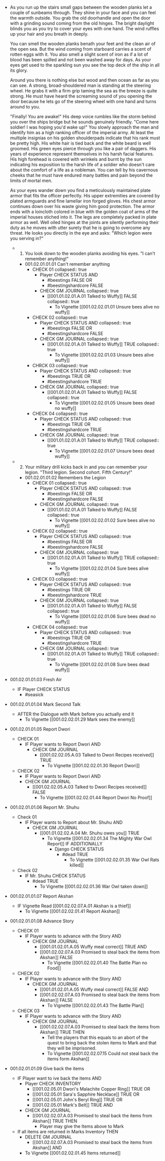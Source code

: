 - As you run up the stairs small gaps between the wooden planks let a couple of sunbeams through. They shine in your face and you can feel the warmth outside. You grab the old doorhandle and open the door with a grinding sound coming from the old hinges. The bright daylight blinds you as you try to cover your eyes with one hand. The wind ruffles up your hair and you breath in deeply.
  
  You can smell the wooden planks benath your feet and the clean air of the open sea. But the wind coming from starboard carries a scent of rotten eggs with it. You also smell a slight scent of iron as if a lot of blood has been spilled and not been washed away for days. As your eyes get used to the sparkling sun you see the top deck of the ship in all its glory. 
  
  Around you there is nothing else but wood and then ocean as far as you can see. A strong, broad-shouldered man is standing at the steering wheel. He grabs it with a firm grip taming the sea as the breeze is quite strong. He must have heard the screaming sound of you opening the door because he lets go of the steering wheel with one hand and turns around to you. 
  
  "Finally! You are awake!" His deep voice rumbles like the storm behind you over the ships bridge but he sounds genuinely friendly. "Come here soldier! I was hoping you'd wake up!" You slowly approach the man and identify him as a high ranking officer of the imperial army. At least the multiple insignias on his golden shoulderpads indicate that his rank must be pretty high. His white hair is tied back and the white beard is well groomed. His green eyes pierce through you like a pair of daggers. His years of experience represent themselves in his harsh facial features. His high forehead is covered with wrinkels and burnt by the sun indicating his exposition to the harsh life of a soldier who doesn't care about the comfort of a life as a nobleman. You can tell by his cavernous cheeks that he must have endured many battles and pain beyond the limits of mortal men. 
  
  As your eyes wander down you find a meticulously maintained plate armor that fits the officer perfectly. His upper extremities are covered by plated armguards and fine lamellar iron forged gloves. His chest armor continues down over his waste giving him good protection. The armor ends with a loincloth colored in blue with the golden coat of arms of the imperial houses stiched into it. The legs are completely packed in plate armor as well. Well oiled hinges at the joints are silently performing their duty as he moves with utter surety that he is going to overcome any threat. He looks you directly in the eye and asks: "Which legion were you serving in?"
	- 1. You look down to the wooden planks avoiding his eyes. "I can't remember anything!"
		- 001.02.01.01.01 Can't remember anything
			- CHECK 01
			  collapsed:: true
				- Player CHECK STATUS AND
					- #beestings FALSE OR
					- #beestingshardcore FALSE
				- CHECK GM JOURNAL
				  collapsed:: true
					- [[001.01.02.01.A.01 Talked to Wuffy]] FALSE
					  collapsed:: true
						- To Vignette [[001.02.02.01.01 Unsure bees alive no wuffy]]
			- CHECK 02
			  collapsed:: true
				- Player CHECK STATUS AND
				  collapsed:: true
					- #beestings FALSE OR
					- #beestingshardcore FALSE
				- CHECK GM JOURNAL
				  collapsed:: true
					- [[001.01.02.01.A.01 Talked to Wuffy]] TRUE
					  collapsed:: true
						- To Vignette [[001.02.02.01.03 Unsure bees alive wuffy]]
			- CHRCK 03
			  collapsed:: true
				- Player CHECK STATUS AND
				  collapsed:: true
					- #beestings TRUE OR
					- #beestingshardcore TRUE
				- CHECK GM JOURNAL
				  collapsed:: true
					- [[001.01.02.01.A.01 Talked to Wuffy]] FALSE
					  collapsed:: true
						- To Vignette [[001.02.02.01.05 Unsure bees dead no wuffy]]
			- CHECK 04
			  collapsed:: true
				- Player CHECK STATUS AND
				  collapsed:: true
					- #beestings TRUE OR
					- #beestingshardcore TRUE
				- CHECK GM JOURNAL
				  collapsed:: true
					- [[001.01.02.01.A.01 Talked to Wuffy]] TRUE
					  collapsed:: true
						- To Vignette [[001.02.02.01.07 Unsure bees dead wuffy]]
	- 2. Your military drill kicks back in and you can remember your legion. "Third legion. Second cohort. Fifth Century!"
		- 001.02.01.01.02 Remembers the Legion
			- CHECK 01
			  collapsed:: true
				- Player CHECK STATUS AND
				  collapsed:: true
					- #beestings FALSE OR
					- #beestingshardcore FALSE
				- CHECK GM JOURNAL
				  collapsed:: true
					- [[001.01.02.01.A.01 Talked to Wuffy]] FALSE
					  collapsed:: true
						- To Vignette [[001.02.02.01.02 Sure bees alive no wuffy]]
			- CHECK 02
			  collapsed:: true
				- Player CHECK STATUS AND
				  collapsed:: true
					- #beestings FALSE OR
					- #beestingshardcore FALSE
				- CHECK GM JOURNAL
				  collapsed:: true
					- [[001.01.02.01.A.01 Talked to Wuffy]] TRUE
					  collapsed:: true
						- To Vignette [[001.02.02.01.04 Sure bees alive wuffy]]
			- CHECK 03
			  collapsed:: true
				- Player CHECK STATUS AND
				  collapsed:: true
					- #beestings TRUE OR
					- #beestingshardcore TRUE
				- CHECK GM JOURNAL
				  collapsed:: true
					- [[001.01.02.01.A.01 Talked to Wuffy]] FALSE
					  collapsed:: true
						- To Vignette [[001.02.02.01.06 Sure bees dead no wuffy]]
			- CHECK 04
			  collapsed:: true
				- Player CHECK STATUS AND
				  collapsed:: true
					- #beestings TRUE OR
					- #beestingshardcore TRUE
				- CHECK GM JOURNAL
				  collapsed:: true
					- [[001.01.02.01.A.01 Talked to Wuffy]] TRUE
					  collapsed:: true
						- To Vignette [[001.02.02.01.08 Sure bees dead wuffy]]
- 001.02.01.01.03 Fresh Air
	- IF Player CHECK STATUS
		- #seasick
- 001.02.01.01.04 Mark Second Talk
	- AFTER the Dialogue with Mark before you actually end it
		- To Vignette [[001.02.02.01.29 Mark sees the enemy]]
- 001.02.01.01.05 Report Dwori
	- CHECK 01
		- IF Player wants to Report Dwori AND
			- CHECK GM JOURNAL
				- [[001.02.02.05.A.03 Talked to Dwori Recipes received]] TRUE
					- To Vignette [[001.02.02.01.30 Report Dwori]]
	- CHECK 02
		- IF Player wants to Report Dwori AND
		- CHECK GM JOURNAL
			- [[001.02.02.05.A.03 Talked to Dwori Recipes received]] FALSE
				- To Vignette [[001.02.02.01.44 Report Dwori No Proof]]
- 001.02.01.01.06 Report Mr. Shuhu
	- Check 01
		- IF Player wants to Report about Mr. Shuhu AND
			- CHECK GM JOURNAL
				- [[001.01.02.02.A.04 Mr. Shuhu owes you]] TRUE
					- To Vignette [[001.02.02.01.34 The Mighty War Owl Report]] IF ADDITIONALLY
						- Django CHECK STATUS
							- #dead TRUE
								- To Vignette [[001.02.02.01.35 War Owl Rats killed]]
	- Check 02
		- IF Mr. Shuhu CHECK STATUS
			- #dead TRUE
				- To Vignette [[001.02.02.01.36 War Owl taken down]]
- 001.02.01.01.07 Report Akshan
	- IF Vignette Read [[001.02.02.07.A.01 Akshan is a thief]]
		- To Vignette [[001.02.02.01.41 Report Akshan]]
- 001.02.01.01.08 Advance Story
	- CHECK 01
		- IF Player wants to advance with the Story AND
			- CHECK GM JOURNAL
				- [[001.01.02.01.A.05 Wuffy meal correct]] TRUE AND
				- [[001.02.02.07.A.03 Promised to steal back the items from Akshan]] FALSE
					- To Vignette [[001.02.02.01.40 The Battle Plan no Food]]
	- CHECK 02
		- IF Player wants to advance with the Story AND
			- CHECK GM JOURNAL
				- [[001.01.02.01.A.05 Wuffy meal correct]] FALSE AND
				- [[001.02.02.07.A.03 Promised to steal back the items from Akshan]] FALSE
					- To Vignette [[001.02.02.01.43 The Battle Plan]]
	- CHECK 03
		- IF Player wants to advance with the Story AND
			- CHECK GM JOURNAL
				- [[001.02.02.07.A.03 Promised to steal back the items from Akshan]] TRUE THEN
					- Tell the players that this equals to an abort of the quest to bring back the stolen items to Mark and that they will be imprisoned.
					- To Vignette [[001.02.02.07.15 Could not steal back the items form Akshan]]
- 001.02.01.01.09 Give back the items
	- IF Player want to ive back the items AND
		- Player CHECK INVENTORY
			- [[001.02.05.01 Dwori's Malachite Copper Ring]] TRUE OR
			- [[001.02.05.01 Sara's Sapphire Necklace]] TRUE OR
			- [[001.02.05.01 John's Beryl Ring]] TRUE OR
			- [[001.02.05.01 Mark's Belt]] TRUE AND
		- CHECK GM JOURNAL
			- [[001.02.02.07.A.03 Promised to steal back the items from Akshan]] TRUE THEN
				- Player may give the Items above to Mark
	- If all items are returned in Marks Inventory THEN
		- DELETE GM JOURNAL
			- [[001.02.02.07.A.03 Promised to steal back the items from Akshan]] AND
		- To Vignette [[001.02.02.01.45 Items returned]]